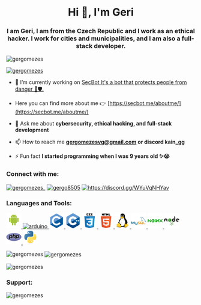 <h1 align="center">Hi 👋, I'm Geri</h1>
<h3 align="center">I am Geri, I am from the Czech Republic and I work as an ethical hacker. I work for cities and municipalities, and I am also a full-stack developer.</h3>

<p align="left"> <img src="https://komarev.com/ghpvc/?username=gergomezes&label=Profile%20views&color=0e75b6&style=flat" alt="gergomezes" /> </p>

<p align="left"> <a href="https://github.com/ryo-ma/github-profile-trophy"><img src="https://github-profile-trophy.vercel.app/?username=gergomezes" alt="gergomezes" /></a> </p>

- 🔭 I’m currently working on [SecBot It's a bot that protects people from danger 🤖🛡️.](https://secbot.me/)

- Here you can find more about me 👉 [https://secbot.me/aboutme/](https://secbot.me/aboutme/)

- 💬 Ask me about **cybersecurity, ethical hacking, and full-stack development**

- 📫 How to reach me **gergomezesvg@gmail.com or discord kain_gg**

- ⚡ Fun fact **I started programming when I was 9 years old ✨😭**

<h3 align="left">Connect with me:</h3>
<p align="left">
<a href="https://instagram.com/gergomezes_" target="blank"><img align="center" src="https://raw.githubusercontent.com/rahuldkjain/github-profile-readme-generator/master/src/images/icons/Social/instagram.svg" alt="gergomezes_" height="30" width="40" /></a>
<a href="https://www.hackerrank.com/gergo8505" target="blank"><img align="center" src="https://raw.githubusercontent.com/rahuldkjain/github-profile-readme-generator/master/src/images/icons/Social/hackerrank.svg" alt="gergo8505" height="30" width="40" /></a>
<a href="https://discord.gg/https://discord.gg/WYuVqNHYav" target="blank"><img align="center" src="https://raw.githubusercontent.com/rahuldkjain/github-profile-readme-generator/master/src/images/icons/Social/discord.svg" alt="https://discord.gg/WYuVqNHYav" height="30" width="40" /></a>
</p>

<h3 align="left">Languages and Tools:</h3>
<p align="left"> <a href="https://developer.android.com" target="_blank" rel="noreferrer"> <img src="https://raw.githubusercontent.com/devicons/devicon/master/icons/android/android-original-wordmark.svg" alt="android" width="40" height="40"/> </a> <a href="https://www.arduino.cc/" target="_blank" rel="noreferrer"> <img src="https://cdn.worldvectorlogo.com/logos/arduino-1.svg" alt="arduino" width="40" height="40"/> </a> <a href="https://www.cprogramming.com/" target="_blank" rel="noreferrer"> <img src="https://raw.githubusercontent.com/devicons/devicon/master/icons/c/c-original.svg" alt="c" width="40" height="40"/> </a> <a href="https://www.w3schools.com/cpp/" target="_blank" rel="noreferrer"> <img src="https://raw.githubusercontent.com/devicons/devicon/master/icons/cplusplus/cplusplus-original.svg" alt="cplusplus" width="40" height="40"/> </a> <a href="https://www.w3schools.com/css/" target="_blank" rel="noreferrer"> <img src="https://raw.githubusercontent.com/devicons/devicon/master/icons/css3/css3-original-wordmark.svg" alt="css3" width="40" height="40"/> </a> <a href="https://www.w3.org/html/" target="_blank" rel="noreferrer"> <img src="https://raw.githubusercontent.com/devicons/devicon/master/icons/html5/html5-original-wordmark.svg" alt="html5" width="40" height="40"/> </a> <a href="https://www.linux.org/" target="_blank" rel="noreferrer"> <img src="https://raw.githubusercontent.com/devicons/devicon/master/icons/linux/linux-original.svg" alt="linux" width="40" height="40"/> </a> <a href="https://www.mysql.com/" target="_blank" rel="noreferrer"> <img src="https://raw.githubusercontent.com/devicons/devicon/master/icons/mysql/mysql-original-wordmark.svg" alt="mysql" width="40" height="40"/> </a> <a href="https://www.nginx.com" target="_blank" rel="noreferrer"> <img src="https://raw.githubusercontent.com/devicons/devicon/master/icons/nginx/nginx-original.svg" alt="nginx" width="40" height="40"/> </a> <a href="https://nodejs.org" target="_blank" rel="noreferrer"> <img src="https://raw.githubusercontent.com/devicons/devicon/master/icons/nodejs/nodejs-original-wordmark.svg" alt="nodejs" width="40" height="40"/> </a> <a href="https://www.php.net" target="_blank" rel="noreferrer"> <img src="https://raw.githubusercontent.com/devicons/devicon/master/icons/php/php-original.svg" alt="php" width="40" height="40"/> </a> <a href="https://www.python.org" target="_blank" rel="noreferrer"> <img src="https://raw.githubusercontent.com/devicons/devicon/master/icons/python/python-original.svg" alt="python" width="40" height="40"/> </a> </p>


<p><img align="left" src="https://github-readme-stats.vercel.app/api/top-langs?username=gergomezes&show_icons=true&locale=en&layout=compact" alt="gergomezes" /></p>

<p>&nbsp;<img align="center" src="https://github-readme-stats.vercel.app/api?username=gergomezes&show_icons=true&locale=en" alt="gergomezes" /></p>

<p><img align="center" src="https://github-readme-streak-stats.herokuapp.com/?user=gergomezes&" alt="gergomezes" /></p>



<h3 align="left">Support:</h3>
<p><a href="https://www.buymeacoffee.com/gergomezes"> <img align="left" src="https://cdn.buymeacoffee.com/buttons/v2/default-yellow.png" height="50" width="210" alt="gergomezes" /></a></p><br><br>
